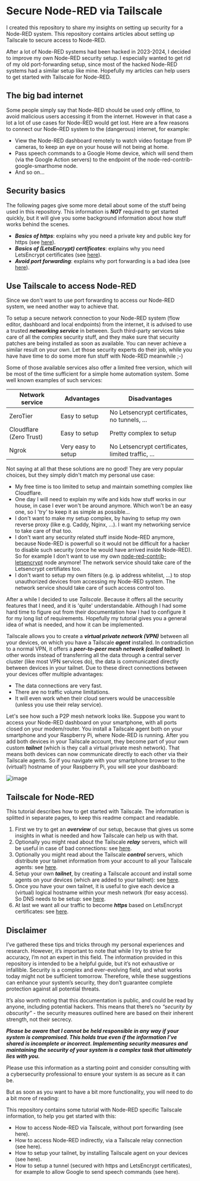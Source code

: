 # Secure Node-RED via Tailscale

I created this repository to share my insights on setting up security for a Node-RED system.  This repository contains articles about setting up Tailscale to secure access to Node-RED.

After a lot of Node-RED systems had been hacked in 2023-2024, I decided to improve my own Node-RED security setup.  I especially wanted to get rid of my old port-forwarding setup, since most of the hacked Node-RED systems had a similar setup like mine.  Hopefully my articles can help users to get started with Tailscale for Node-RED.

## The big bad internet
Some people simply say that Node-RED should be used only offline, to avoid malicious users accessing it from the internet.  However in that case a lot a lot of use cases for Node-RED would get lost.  Here are a few reasons to connect our Node-RED system to the (dangerous) internet, for example:
+	View the Node-RED dashboard remotely to watch video footage from IP cameras, to keep an eye on your house will not being at home.
+	Pass speech commands to a Google Home device, which will send them (via the Google Action servers) to the endpoint of the node-red-contrib-google-smarthome node.
+ And so on...

## Security basics
The following pages give some more detail about some of the stuff being used in this repository.  This information is ***NOT*** required to get started quickly, but it will give you some background information about how stuff works behind the scenes.  

+ ***Basics of https***: explains why you need a private key and public key for https (see [here](https://github.com/bartbutenaers/Node-RED-security-basics/blob/main/docs/https_introduction.md)).
+ ***Basics of (LetsEncrypt) certificates***: explains why you need LetsEncrypt certificates (see [here](https://github.com/bartbutenaers/Node-RED-security-basics/blob/main/docs/certificate_introduction.md)).
+ ***Avoid port forwarding***: explains why port forwarding is a bad idea (see [here](https://github.com/bartbutenaers/Node-RED-security-basics/blob/main/docs/port_forwarding.md)).

## Use Tailscale to access Node-RED
Since we don't want to use port forwarding to access our Node-RED system, we need another way to achieve that.

To setup a secure network connection to your Node-RED system (flow editor, dashboard and local endpoints) from the internet, it is advised to use a trusted ***networking service*** in between.  Such third-party services take care of all the complex security stuff, and they make sure that security patches are being installed as soon as available.  You can never achieve a similar result on your own.  Let those security experts do their job, while you have have time to do some more fun stuff with Node-RED meanwhile ;-)

Some of those available services also offer a limited free version, which will be most of the time sufficient for a simple home automation system.  Some well known examples of such services:

| Network service  | Advantages | Disadvantages |
| ------------- | ------------- | ------------- |
| ZeroTier  | Easy to setup  | No Letsencrypt certificates, no tunnels, ...  |
| Cloudflare (Zero Trust)  | Easy to setup  | Pretty complex to setup  |
| Ngrok  | Very easy to setup  | No Letsencrypt certificates, limited traffic, ...  |

Not saying at all that these solutions are no good!  They are very popular choices, but they simply didn't match my personal use case:
+ My free time is too limited to setup and maintain something complex like Cloudflare.
+ One day I will need to explain my wife and kids how stuff works in our house, in case I ever won't be around anymore.  Which won't be an easy one, so I 'try' to keep it as simple as possible...
+ I don't want to make my setup complex, by having to setup my own reverse proxy (like e.g. Caddy, Nginx, ...).  I want my networking service to take care of that too.
+ I don't want any security related stuff inside Node-RED anymore, because Node-RED is powerfull so it would not be difficult for a hacker to disable such security (once he would have arrived inside Node-RED).  So for example I don't want to use my own [node-red-contrib-letsencrypt](https://github.com/bartbutenaers/node-red-contrib-letsencrypt) node anymore!  The network service should take care of the Letsencrypt certifiates too.
+ I don't want to setup my own filters (e.g. ip address whitelist, ...) to stop unauthorized devices from accessing my Node-RED system.  The network service should take care of such access control too.

After a while I decided to use *Tailscale*.  Because it offers all the security features that I need, and it is 'quite' understandable.  Although I had some hard time to figure out from their documentation how I had to configure it for my long list of requirements.  Hopefully my tutorial gives you a general idea of what is needed, and how it can be implemented.

Tailscale allows you to create a ***virtual private network (VPN)*** between all your devices, on which you have a Tailscale ***agent*** installed.  In contradiction to a normal VPN, it offers a ***peer-to-peer mesh network (called tailnet)***.  In other words instead of transferring all the data through a central server cluster (like most VPN services do), the data is communicated directly between devices in your tailnet.  Due to these direct connections between your devices offer multiple advantages:
+ The data connections are very fast.
+ There are no traffic volume limitations.
+ It will even work when their cloud servers would be unaccessible (unless you use their relay service).

Let's see how such a P2P mesh network looks like.  Suppose you want to access your Node-RED dashboard on your smartphone, with all ports closed on your modem/router.  You install a Tailscale agent both on your smartphone and your Raspberry Pi, where Node-RED is running.  After you add both devices in your Tailscale account, they become part of your own custom ***tailnet*** (which is they call a virtual private mesh network).  That means both devices can now communicate directly to each other via their Tailscale agents.  So if you navigate with your smartphone browser to the (virtual!) hostname of your Raspberry Pi, you will see your dashboard:

![image](https://github.com/bartbutenaers/Node-RED-security-basics/assets/14224149/580d9544-ee09-431a-bd41-8c1d80707a80)

## Tailscale for Node-RED
This tutorial describes how to get started with Tailscale.  The information is splitted in separate pages, to keep this readme compact and readable.

1. First we try to get an ***overview*** of our setup, because that gives us some insights in what is needed and how Tailscale can help us with that.
2. Optionally you might read about the Tailscale ***relay*** servers, which will be useful in case of bad connections: see [here](https://github.com/bartbutenaers/Node-RED-Tailscale/blob/main/docs/tailscale_relay.md).
3. Optionally you might read about the Tailscale ***control*** servers, which distribute your tailnet information from your account to all your Tailscale agents: see [here](https://github.com/bartbutenaers/Node-RED-Tailscale/blob/main/docs/tailscale_control.md).
4. Setup your own ***tailnet***, by creating a Tailscale account and install some agents on your devices (which are added to your tailnet): see [here](https://github.com/bartbutenaers/Node-RED-Tailscale/blob/main/docs/tailscale_setup.md).
5. Once you have your own tailnet, it is useful to give each device a (virtual) logical hostname within your mesh network (for easy access).  So DNS needs to be setup: see [here](https://github.com/bartbutenaers/Node-RED-Tailscale/blob/main/docs/tailscale_dns.md).
6. At last we want all our traffic to become ***https*** based on LetsEncrypt certificates: see [here](https://github.com/bartbutenaers/Node-RED-Tailscale/blob/main/docs/tailnet_https.md).

## Disclaimer

I’ve gathered these tips and tricks through my personal experiences and research. However, it’s important to note that while I try to strive for accuracy, I’m not an expert in this field.  The information provided in this repository is intended to be a helpful guide, but it’s not exhaustive or infallible. Security is a complex and ever-evolving field, and what works today might not be sufficient tomorrow. Therefore, while these suggestions can enhance your system’s security, they don’t guarantee complete protection against all potential threats.

It’s also worth noting that this documentation is public, and could be read by anyone, including potential hackers. This means that there’s no *“security by obscurity”* - the security measures outlined here are based on their inherent strength, not their secrecy.

***Please be aware that I cannot be held responsible in any way if your system is compromised. This holds true even if the information I’ve shared is incomplete or incorrect. Implementing security measures and maintaining the security of your system is a complex task that ultimately lies with you.***

Please use this information as a starting point and consider consulting with a cybersecurity professional to ensure your system is as secure as it can be.

But as soon as you want to have a bit more functionality, you will need to do a bit more of reading:

This repository contains some tutorial with Node-RED specific Tailscale information, to help you get started with this:
+ How to access Node-RED via Tailscale, without port forwarding (see here).
+ How to access Node-RED indirectly, via a Tailscale relay connection (see here).
+ How to setup your tailnet, by installing Tailscale agent on your devices (see here).
+ How to setup a tunnel (secured with https and LetsEncrypt certificates), for example to allow Google to send speech commands (see here).
